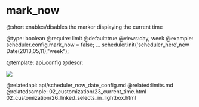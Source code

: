 mark_now
=============
@short:enables/disables the marker displaying the current time
	

@type: boolean
@require: limit
@default:true
@views:day, week
@example:
scheduler.config.mark_now = false;
...
scheduler.init('scheduler_here',new Date(2013,05,11),"week");


@template:	api_config
@descr:

<img src="api/weekView_properties.png"/>

@relatedapi:
	api/scheduler_now_date_config.md
@related:limits.md
@relatedsample:
	02_customization/23_current_time.html
    02_customization/26_linked_selects_in_lightbox.html